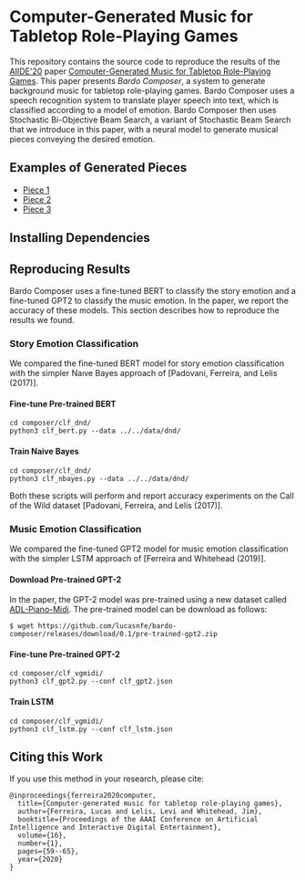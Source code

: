 # Computer-Generated Music for Tabletop Role-Playing Games

This repository contains the source code to reproduce the results of the [AIIDE'20](https://webdocs.cs.ualberta.ca/~santanad/aiide/)
paper [Computer-Generated Music for Tabletop Role-Playing Games](https://arxiv.org/abs/2008.07009).
This paper presents *Bardo Composer*, a system to generate background music for tabletop role-playing games. Bardo Composer uses a
speech recognition system to translate player speech into text, which is classified according to a model of emotion. Bardo Composer
then uses Stochastic Bi-Objective Beam Search, a variant of Stochastic Beam Search that we introduce in this paper, with a neural 
model to generate musical pieces conveying the desired emotion.

## Examples of Generated Pieces

- [Piece 1](https://raw.githubusercontent.com/lucasnfe/bardo-composer/master/output/piece1_ag_sus.wav)
- [Piece 2](https://raw.githubusercontent.com/lucasnfe/bardo-composer/master/output/piece2_ag_calm.wav)
- [Piece 3](https://raw.githubusercontent.com/lucasnfe/bardo-composer/master/output/piece3_sus_ag.wav)

## Installing Dependencies

## Reproducing Results

Bardo Composer uses a fine-tuned BERT to classify the story emotion and a fine-tuned GPT2 to classify the music emotion.
In the paper, we report the accuracy of these models. This section describes how to reproduce the results we found.

### Story Emotion Classification

We compared the fine-tuned BERT model for story emotion classification with the simpler Naıve Bayes approach of [Padovani, Ferreira, and
Lelis (2017)]. 

#### Fine-tune Pre-trained BERT

```
cd composer/clf_dnd/
python3 clf_bert.py --data ../../data/dnd/
```

#### Train Naive Bayes 

```
cd composer/clf_dnd/
python3 clf_nbayes.py --data ../../data/dnd/
```

Both these scripts will perform and report accuracy experiments on the Call of the Wild dataset [Padovani, Ferreira, and
Lelis (2017)]. 

### Music Emotion Classification

We compared the fine-tuned GPT2 model for music emotion classification with the simpler LSTM approach of [Ferreira and Whitehead (2019)].

#### Download Pre-trained GPT-2

In the paper, the GPT-2 model was pre-trained using a new dataset called [ADL-Piano-Midi](https://github.com/lucasnfe/adl-piano-midi). The pre-trained model can be download as follows:

```
$ wget https://github.com/lucasnfe/bardo-composer/releases/download/0.1/pre-trained-gpt2.zip
```

#### Fine-tune Pre-trained GPT-2

```
cd composer/clf_vgmidi/
python3 clf_gpt2.py --conf clf_gpt2.json
```

#### Train LSTM 

```
cd composer/clf_vgmidi/
python3 clf_lstm.py --conf clf_lstm.json
```

## Citing this Work

If you use this method in your research, please cite:

```
@inproceedings{ferreira2020computer,
  title={Computer-generated music for tabletop role-playing games},
  author={Ferreira, Lucas and Lelis, Levi and Whitehead, Jim},
  booktitle={Proceedings of the AAAI Conference on Artificial Intelligence and Interactive Digital Entertainment},
  volume={16},
  number={1},
  pages={59--65},
  year={2020}
}
```
